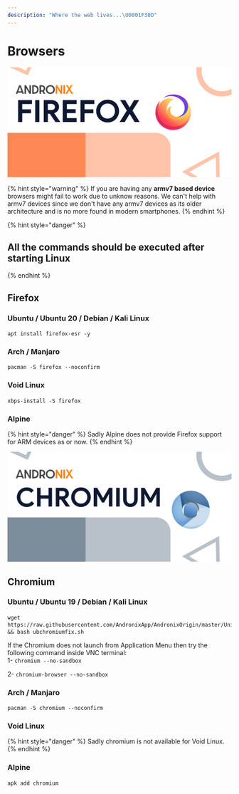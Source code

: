 ```yaml
---
description: "Where the web lives...\U0001F30D"
---
```


# Browsers

![](../.gitbook/assets/firefox_banner.png)

{% hint style="warning" %}
If you are having any **armv7 based device** browsers might fail to work due to unknow reasons. We can't help with armv7 devices since we don't have any armv7 devices as its older architecture and is no more found in modern smartphones.
{% endhint %}

{% hint style="danger" %}
## All the commands should be executed after starting Linux
{% endhint %}

## Firefox

### Ubuntu / Ubuntu 20 / Debian / Kali Linux

```text
apt install firefox-esr -y
```

### Arch / Manjaro

```text
pacman -S firefox --noconfirm
```

### Void Linux

```text
xbps-install -S firefox
```

### Alpine

{% hint style="danger" %}
Sadly Alpine does not provide Firefox support for ARM devices as or now.
{% endhint %}

![](../.gitbook/assets/chrome_banner.png)

## Chromium

### Ubuntu / Ubuntu 19 / Debian / Kali Linux

```text
wget https://raw.githubusercontent.com/AndronixApp/AndronixOrigin/master/Uninstall/ubchromiumfix.sh && bash ubchromiumfix.sh
```

If the Chromium does not launch from Application Menu then try the following command inside VNC terminal:  
1- `chromium --no-sandbox`

2- `chromium-browser --no-sandbox`

### Arch / Manjaro

```text
pacman -S chromium --noconfirm
```

### Void Linux

{% hint style="danger" %}
Sadly chromium is not available for Void Linux.
{% endhint %}

### Alpine

```text
apk add chromium
```

